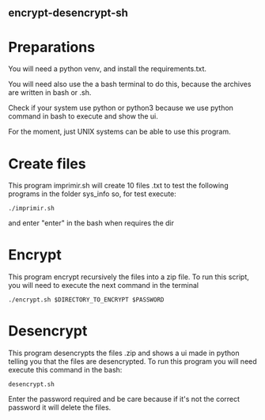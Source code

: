 ## encrypt-desencrypt-sh

# Preparations
You will need a python venv, and install the requirements.txt.

You will need also use the a bash terminal to do this, because the archives are written in bash or .sh.

Check if your system use python or python3 because we use python command in bash to execute and show the ui.

For the moment, just UNIX systems can be able to use this program.

# Create files

This program imprimir.sh will create 10 files .txt to test the following programs in the folder sys_info
so, for test execute:

```
./imprimir.sh
```
and enter "enter" in the bash when requires the dir

# Encrypt

This program encrypt recursively the files into a zip file. To run this script, you will need to execute the next command in the terminal

```
./encrypt.sh $DIRECTORY_TO_ENCRYPT $PASSWORD
```


# Desencrypt

This program desencrypts the files .zip and shows a ui made in python telling you that the files are desencrypted.
To run this program you will need execute this command in the bash:

```
desencrypt.sh
```

Enter the password required and be care because if it's not the correct password it will delete the files.

